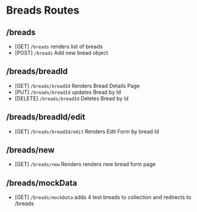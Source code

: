 # Breads Routes

## /breads

- [GET] `/breads` renders list of breads
- [POST] `/breads` Add new bread object

## /breads/breadId

- [GET] `/breads/breadId` Renders Bread Details Page
- [PUT] `/breads/breadId` updates Bread by Id
- [DELETE] `/breads/breadId` Deletes Bread by Id

## /breads/breadId/edit

- [GET] `/breads/breadId/edit` Renders Edit Form by bread Id

## /breads/new

- [GET] `/breads/new` Renders renders new bread form page

## /breads/mockData

- [GET] `/breads/mockData` adds 4 test breads to collection and redirects to /breads
